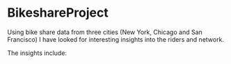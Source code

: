 # BikeshareProject
Using bike share data from three cities (New York, Chicago and San Francisco) I have looked for interesting insights into the riders and network. 

The insights include:
